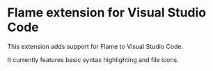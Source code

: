 # Flame extension for Visual Studio Code

This extension adds support for Flame to Visual Studio Code.

It currently features basic syntax highlighting and file icons.
